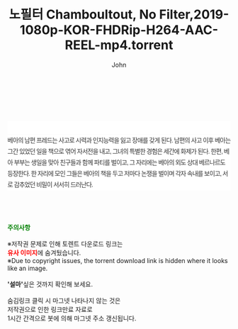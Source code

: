 ﻿---
layout: post
title:  "노필터 Chamboultout, No Filter,2019-1080p-KOR-FHDRip-H264-AAC-REEL-mp4.torrent"
author: John
categories: [ 영화 ]
tags: [  ]
image:  
description: "노필터 Chamboultout, No Filter,2019-1080p-KOR-FHDRip-H264-AAC-REEL-mp4 torrent 정보 공유"
toc: true
toc_sticky: true
---

<br>
<div class="view-img">
<a class="view_image" href="http://torrentmobile61.com/bbs/view_image.php?fn=%2Fdata%2Ffile%2Fmovie%2F3735182707_DTMmtkjN_8f898939ee31caab5e0cb69fdafc999005065fc0.jpg" target="_blank"><img alt="" class="img-tag" content="http://torrentmobile61.com/data/file/movie/3735182707_DTMmtkjN_8f898939ee31caab5e0cb69fdafc999005065fc0.jpg" itemprop="image" src="http://torrentmobile61.com/data/file/movie/3735182707_DTMmtkjN_8f898939ee31caab5e0cb69fdafc999005065fc0.jpg"/></a><a class="view_image" href="http://torrentmobile61.com/bbs/view_image.php?fn=%2Fdata%2Ffile%2Fmovie%2F3735182707_meucgHxv_d254c4063af8d35e80b79ef66b6d0954aad2dba8.jpg" target="_blank"><img alt="" class="img-tag" content="http://torrentmobile61.com/data/file/movie/3735182707_meucgHxv_d254c4063af8d35e80b79ef66b6d0954aad2dba8.jpg" itemprop="image" src="http://torrentmobile61.com/data/file/movie/3735182707_meucgHxv_d254c4063af8d35e80b79ef66b6d0954aad2dba8.jpg"/></a></div><div class="view-content" itemprop="description">
<p><br/></p><div class="title_area" style="margin:0px 0px 9px;padding:0px;list-style:none;font-size:12px;font-family:'나눔고딕', NanumGothic, '돋움', Dotum, Helvetica, 'AppleSDGothicNeo-Medium', AppleGothic, sans-serif;height:30px;float:none;background-color:rgb(255,255,255);"><h4 class="h_story" style="margin:5px 10px 0px 0px;padding:0px;list-style:none;font-size:12px;font-family:'돋움', sans-serif;height:18px;width:49px;background:url(&quot;https://ssl.pstatic.net/static/movie/2020/10/h_tx_sp5.png&quot;) no-repeat 0px -17px;float:left;"><strong class="blind" style="margin:0px;padding:0px;list-style:none;font-size:0px;font-family:inherit;color:inherit;width:1px;height:1px;line-height:0;">줄거리</strong></h4></div><p class="con_tx" style="margin-top:-7px;margin-bottom:-6px;list-style:none;font-size:14px;font-family:'나눔고딕', NanumGothic, '돋움', Dotum, Helvetica, 'AppleSDGothicNeo-Medium', AppleGothic, sans-serif;color:rgb(51,51,51);background-image:url(&quot;https://ssl.pstatic.net/static/movie/2014/01/blank.gif&quot;);letter-spacing:-1px;line-height:25px;background-color:rgb(255,255,255);">베아의 남편 프레드는 사고로 시력과 인지능력을 잃고 장애를 갖게 된다. 남편의 사고 이후 베아는 그간 있었던 일을 책으로 엮어 자서전을 내고, 그녀의 특별한 경험은 세간에 화제가 된다. 한편, 베아 부부는 생일을 맞아 친구들과 함께 파티를 벌이고, 그 자리에는 베아의 외도 상대 베르나르도 등장한다. 한 자리에 모인 그들은 베아의 책을 두고 저마다 논쟁을 벌이며 각자 속내를 보이고, 서로 감추었던 비밀이 서서히 드러난다.</p> </div>
    
<br><br><br>
<p data-ke-size="size16"><b><span style="color: green;">주의사항</span></b><br /><br />※저작권 문제로 인해 토렌트 다운로드 링크는<br /><b><span style="color: red;">유사 이미지</span></b>에 숨겨뒀습니다.<br />※Due to copyright issues, the torrent download link is hidden where it looks like an image.<br /><br /><b>'설마'</b>싶은 것까지 확인해 보세요.<br /><br />숨김링크 클릭 시 마그넷 나타나지 않는 것은<br />저작권으로 인한 링크만료 자료로<br />1시간 간격으로 봇에 의해 마그넷 주소 갱신됩니다.</p>
